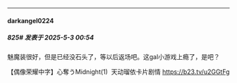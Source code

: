 ﻿
*****

####  darkangel0224  
##### 825#       发表于 2025-5-3 00:54

魅魔装很好，但是已经没石头了，等以后返场吧。这gal小游戏上瘾了，是吧？

【偶像荣耀中字】心奪うMidnight(1)  天动瑠依卡片剧情 https://b23.tv/u2GGtFg

